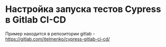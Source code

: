 # Настройка запуска тестов Cypress в Gitlab CI-CD

Пример находится в репозитории gitlab - https://gitlab.com/itelmenko/cypress-gitlab-ci-cd/
